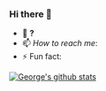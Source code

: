 ### Hi there 👋

- 🔭 **?**
- 📫 *How to reach me*: []()
- ⚡ Fun fact:

[![George's github stats](https://github-readme-stats.vercel.app/api?username=george-q-liu&show_icons=true&hide=["contribs","prs"])](https://github.com/george-q-liu)

<!--
**mtobeiyf/mtobeiyf** is a ✨ _special_ ✨ repository because its `README.md` (this file) appears on your GitHub profile.

Here are some ideas to get you started:

- 🔭 I’m currently working on ...
- 🌱 I’m currently learning ...
- 👯 I’m looking to collaborate on ...
- 🤔 I’m looking for help with ...
- 💬 Ask me about ...
- 📫 How to reach me: ...
- 😄 Pronouns: ...
- ⚡ Fun fact: ...
-->
